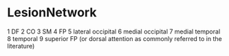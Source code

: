 # LesionNetwork

1 DF
2 CO
3 SM
4 FP
5 lateral occipital
6 medial occipital
7 medial temporal
8 temporal
9  superior FP (or dorsal attention as commonly referred to in the literature) 
